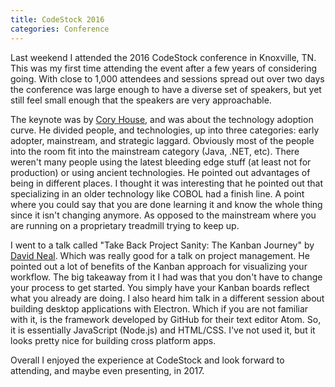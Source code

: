 ```yaml
---
title: CodeStock 2016
categories: Conference 
---
```


Last weekend I attended the 2016 CodeStock conference in Knoxville, TN. This was
my first time attending the event after a few years of considering going. With
close to 1,000 attendees and sessions spread out over two days the conference
was large enough to have a diverse set of speakers, but yet still feel small
enough that the speakers are very approachable.

The keynote was by [Cory House](https://www.twitter.com/housecor), and was about
the technology adoption curve. He divided people, and technologies, up into
three categories: early adopter, mainstream, and strategic laggard. Obviously
most of the people into the room fit into the mainstream category (Java, .NET,
etc). There weren't many people using the latest bleeding edge stuff (at least
not for production) or using ancient technologies. He pointed out advantages of
being in different places. I thought it was interesting that he pointed out that
specializing in an older technology like COBOL had a finish line. A point where
you could say that you are done learning it and know the whole thing since it
isn't changing anymore. As opposed to the mainstream where you are running on a
proprietary treadmill trying to keep up.

I went to a talk called "Take Back Project Sanity: The Kanban Journey" by
[David Neal](https://www.twitter.com/reverentgeek). Which was really good for a
talk on project management. He pointed out a lot of benefits of the Kanban
approach for visualizing your workflow. The big takeaway from it I had was that
you don't have to change your process to get started. You simply have your
Kanban boards reflect what you already are doing. I also heard him talk in a
different session about building desktop applications with Electron. Which if
you are not familiar with it, is the framework developed by GitHub for their
text editor Atom. So, it is essentially JavaScript (Node.js) and HTML/CSS. I've
not used it, but it looks pretty nice for building cross platform apps.

Overall I enjoyed the experience at CodeStock and look forward to attending,
and maybe even presenting, in 2017.
